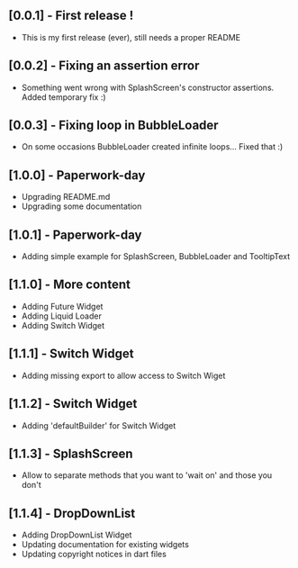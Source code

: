 ## [0.0.1] - First release !

* This is my first release (ever), still needs a proper README

## [0.0.2] - Fixing an assertion error

* Something went wrong with SplashScreen's constructor assertions. Added temporary fix :) 

## [0.0.3] - Fixing loop in BubbleLoader

* On some occasions BubbleLoader created infinite loops... Fixed that :)

## [1.0.0] - Paperwork-day

* Upgrading README.md 
* Upgrading some documentation

## [1.0.1] - Paperwork-day

* Adding simple example for SplashScreen, BubbleLoader and TooltipText 

## [1.1.0] - More content

* Adding Future Widget
* Adding Liquid Loader
* Adding Switch Widget

## [1.1.1] - Switch Widget

* Adding missing export to allow access to Switch Wiget

## [1.1.2] - Switch Widget

* Adding 'defaultBuilder' for Switch Widget

## [1.1.3] - SplashScreen

* Allow to separate methods that you want to 'wait on' and those you don't

## [1.1.4] - DropDownList

* Adding DropDownList Widget
* Updating documentation for existing widgets
* Updating copyright notices in dart files